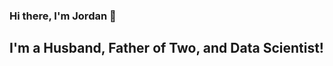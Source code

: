 ### Hi there, I'm Jordan 👋

## I'm a Husband, Father of Two, and Data Scientist!

<!--
**jordandarbyshire/jordandarbyshire** is a ✨ _special_ ✨ repository because its `README.md` (this file) appears on your GitHub profile.

- 🔭 I’m currently working on ... Object Detection
- 🌱 I’m currently learning ... TensorFlow
- 👯 I’m looking to collaborate on ... Computer Vision projects
- 🤔 I’m looking for help with ... AWS
- 💬 Ask me about ... Anything!
- 📫 How to reach me: ... [LinkedIn](https://www.linkedin.com/in/jordandarbyshire/)
- 😄 2020 Goals: ... Continue to advance my Data Science skills to gain employment in the Tech industry
- ⚡ Fun fact: ... I'm a Geologist from Alberta currently working in the Energy Industry
